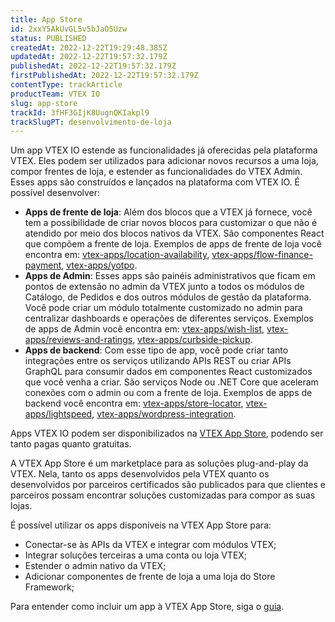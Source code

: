 ```yaml
---
title: App Store
id: 2xxY5AkUvGL5v5bJaO5Uzw
status: PUBLISHED
createdAt: 2022-12-22T19:29:48.385Z
updatedAt: 2022-12-22T19:57:32.179Z
publishedAt: 2022-12-22T19:57:32.179Z
firstPublishedAt: 2022-12-22T19:57:32.179Z
contentType: trackArticle
productTeam: VTEX IO
slug: app-store
trackId: 3fHF3GIjK8UugnQKIakpl9
trackSlugPT: desenvolvimento-de-loja
---
```


Um app VTEX IO estende as funcionalidades já oferecidas pela plataforma VTEX. Eles podem ser utilizados para adicionar novos recursos a uma loja, compor frentes de loja, e estender as funcionalidades  do VTEX Admin. Esses apps são construídos e lançados na plataforma com VTEX IO. É possível desenvolver:

- **Apps de frente de loja**: Além dos blocos que a VTEX já fornece, você tem a possibilidade de criar novos blocos para customizar o que não é atendido por meio dos blocos nativos da VTEX. São componentes React que compõem a frente de loja.
Exemplos de apps de frente de loja você encontra em: [vtex-apps/location-availability](https://github.com/vtex-apps/location-availability), [vtex-apps/flow-finance-payment](https://github.com/vtex-apps/flow-finance-payment), [vtex-apps/yotpo](https://github.com/vtex-apps/yotpo).
- **Apps de Admin**: Esses apps são painéis administrativos que ficam em pontos de extensão no admin da VTEX junto a todos os módulos de Catálogo, de Pedidos e dos outros módulos de gestão da plataforma. Você pode criar um módulo totalmente customizado no admin para centralizar dashboards e operações de diferentes serviços.
Exemplos de apps de Admin você encontra em: [vtex-apps/wish-list](https://github.com/vtex-apps/wish-list), [vtex-apps/reviews-and-ratings](https://github.com/vtex-apps/reviews-and-ratings), [vtex-apps/curbside-pickup](https://github.com/vtex-apps/curbside-pickup).
- **Apps de backend**: Com esse tipo de app, você pode criar tanto integrações entre os serviços utilizando APIs REST ou criar APIs GraphQL para consumir dados em componentes React customizados que você venha a criar. São serviços Node ou .NET Core que aceleram conexões com o admin ou com a frente de loja.
Exemplos de apps de backend você encontra em: [vtex-apps/store-locator](https://github.com/vtex-apps/store-locator), [vtex-apps/lightspeed](https://github.com/vtex-apps/lightspeed), [vtex-apps/wordpress-integration](https://github.com/vtex-apps/wordpress-integration).

Apps VTEX IO podem ser disponibilizados na [VTEX App Store](https://apps.vtex.com/), podendo ser tanto pagas quanto gratuitas.

A VTEX App Store é um marketplace para as soluções plug-and-play da VTEX. Nela, tanto os apps desenvolvidos pela VTEX quanto os desenvolvidos por parceiros certificados são publicados para que clientes e parceiros possam encontrar soluções customizadas para compor as suas lojas. 

É possível utilizar os apps disponíveis na VTEX App Store para:
- Conectar-se às APIs da VTEX e integrar com módulos VTEX;
- Integrar soluções terceiras a uma conta ou loja VTEX;
- Estender o admin nativo da VTEX;
- Adicionar componentes de frente de loja a uma loja do Store Framework;

Para entender como incluir um app à VTEX App Store, siga o [guia](https://developers.vtex.com/vtex-developer-docs/docs/vtex-io-documentation-10-making-your-app-publicly-available#submitting-your-app-to-the-vtex-app-store). 

